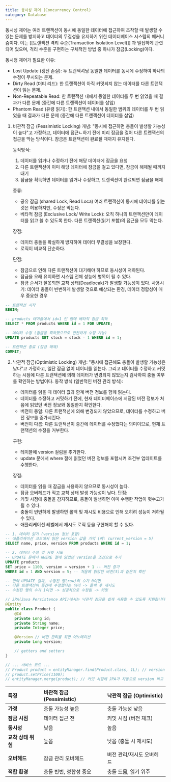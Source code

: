```yaml
---
title: 동시성 제어 (Concurrency Control)
category: Database
---
```

동시성 제어는 여러 트랜잭션이 동시에 동일한 데이터에 접근하여 조작할 때 발생할 수 있는 문제를 방지하고 데이터의 무결성을 유지하기 위한 데이터베이스 시스템의 메커니즘이다. 이는 [[트랜잭션 격리 수준(Transaction Isolation Level)]] 과 밀접하게 관련되어 있으며, 격리 수준을 구현하는 구체적인 방법 중 하나가 잠금(Locking)이다. 

동시정 제어가 필요한 이유:
- Lost Update (갱신 손실): 두 트랜잭셔닝 동일한 데이터를 동시에 수정하여 하나의 수정이 무시되는 문제.
- Dirty Read (더티 리드): 한 트랜잭션이 아직 커밋되지 않는 데이터를 다른 트랜잭션이 읽는 문제.
- Non-Repeatable Read: 한 트랜잭션 내에서 동일한 데이터를 두 번 읽었을 때 결과가 다른 문제 (중간에 다른 트랜잭션이 데이터를 삽입)
- Phantom Read (유령 읽기): 한 트랜잭션 내에서 동일한 범위의 데이터를 두 번 읽었을 때 결과가 다른 문제 (중간에 다른 트랜잭션이 데이터를 삽입)


1. 비관적 잠금 (Pessimistic Locking)
	개념: "동시에 접근하면 충돌이 발생할 가능성이 높다"고 가정하고, 데이터에 접근ㄴ하기 전에 미리 잠금을 걸어 다른 트랜잭션의 접근을 막는 방식이다. 잠금은 트랜잭션이 완료될 때까지 유지된다. 
	
	동작방식:
	1. 데이터를 읽거나 수정하기 전에 해당 데이터에 잠금을 요청
	2. 다른 트랜잭션이 이미 해당 데이터에 잠금을 걸고 있다면, 잠금이 해제될 때까지 대기 
	3. 잠금을 획득하면 데이터를 읽거나 수정하고, 트랜잭션이 완료되면 잠금을 해제 
	
	종류:
	- 공유 잠금 (shared Lock, Read Loca) 여러 트랜잭션이 동시에 데이터를 읽는 것은 허용하지만, 수정은 막는다. 
	- 베타적 잠금 (Exclusive Lock/ Write Lock): 오직 하나의 트랜잭션만이 데이터를 읽고 쓸 수 있도록 한다. 다른 트랜잭션(읽기 포함)의 접근을 모두 막는다. 
	
	장점:
	- 데이터 충돌을 확실하게 방지하여 데이터 무결성을 보장한다. 
	- 로직이 비교적 단순하다. 
	
	단점:
	- 잠금으로 인해 다른 트랜잭션이 대기해야 하므로 동시성이 저하된다. 
	- 잠금을 오래 유지하면 시스템 전체 성능에 병목이 될 수 있다. 
	- 잠금 순서가 잘못되면 교착 상태(Deadlocak)가 발생할 가능성이 있다. 
	사용시기: 데이터 충돌이 빈번하게 발생할 것으로 예상되는 환경, 데이터 정합성이 매우 중요한 경우 

```sql
-- 트랜잭션 시작
BEGIN;

-- products 테이블에서 id=1 인 행에 배타적 잠금 획득
SELECT * FROM products WHERE id = 1 FOR UPDATE;

-- 데이터 수정 (잠금을 획득했으므로 안전하게 수정 가능)
UPDATE products SET stock = stock - 1 WHERE id = 1;

-- 트랜잭션 종료 (잠금 해제)
COMMIT;
```


2. 낙관적 잠금(Optimistic Locking)
	개념: "동시에 접근해도 충돌이 발생할 가능성은 낮다"고 가정하고, 일단 잠금 없이 데이터를 읽는다. 그리고 데이터를 수정하고 커밋하는 시점에 다른 트랜잭션에 의해 데이터가 변경되지 않았는지 검사하여 충돌 여부를 확인하는 방법이다. 
	동작 방식 (일반적인 버전 관리 방식):
	- 데이터를 읽을 때 데이터 값과 함계 버전 정보를 함께 읽는다. 
	- 데이터를 수정하고 커밋하기 전에, 현재 데이터베이스에 저장된 버전 정보가 처음에 읽었던 버전 정보와 동일한지 확인한다. 
	- 버전이 동일: 다른 트랜잭션에 의해 변경되지 않았으므로, 데이터를 수정하고 버전 정보를 증가시킨다. 
	- 버전이 다름: 다른 트랜잭션이 중간에 데이터를 수정했다는 의미이므로, 현재 트랜잭션의 수정을 거부한다. 
	
	구현:
	- 테이블에 version 컬럼을 추가한다. 
	- update 문에서 where 절에 읽었던 버전 정보를 포함시켜 조건부 업데이트를 수행한다. 
	
	장점:
	- 데이터를 읽을 때 잠금을 사용하지 않으므로 동시성이 높다.
	- 잠금 오버헤드가 적고 교착 상태 발생 가능성이 낮다.
	단점:
	- 커밋 시점에 충돌을 감지하므로, 충돌이 발생하면 이미 수행한 작업이 헛수고가 될 수 있다. 
	- 충돌이 빈번하게 발생하면 롤백 및 재시도 비용으로 인해 오히려 성능이 저하될 수 있다. 
	- 애플리케이션 레벨에서 재시도 로직 등을 구현해야 할 수 있다. 
```sql 
-- 1. 데이터 읽기 (version 정보 포함)
-- 애플리케이션 코드에서 읽은 version 값을 기억 (예: current_version = 5)
SELECT name, price, version FROM products WHERE id = 1;

-- 2. 데이터 수정 및 커밋 시도
-- UPDATE 문에서 WHERE 절에 읽었던 version을 조건으로 추가
UPDATE products
SET price = 1100, version = version + 1 -- 버전 증가
WHERE id = 1 AND version = 5; -- 처음에 읽었던 버전(5)과 같은지 확인

-- 만약 UPDATE 결과, 수정된 행(row)의 수가 0이면
-- 다른 트랜잭션이 중간에 수정했다는 의미 -> 롤백 후 재시도
-- 수정된 행의 수가 1이면 -> 성공적으로 수정됨 -> 커밋
```

```java
// JPA(Java Persistence API)에서는 낙관적 잠금을 쉽게 사용할 수 있도록 지원합니다.
@Entity
public class Product {
    @Id
    private Long id;
    private String name;
    private Integer price;

    @Version // 버전 관리를 위한 어노테이션
    private Long version;

    // getters and setters
}

// ... 서비스 코드 ...
// Product product = entityManager.find(Product.class, 1L); // version 포함하여 조회
// product.setPrice(1100);
// entityManager.merge(product); // 커밋 시점에 JPA가 자동으로 version 비교 및 증가 처리
```

| 특징           | 비관적 잠금 (Pessimistic) | 낙관적 잠금 (Optimistic) |
| :----------- | :------------------- | :------------------ |
| **가정**       | 충돌 가능성 높음            | 충돌 가능성 낮음           |
| **잠금 시점**    | 데이터 접근 전             | 커밋 시점 (버전 체크)       |
| **동시성**      | 낮음                   | 높음                  |
| **교착 상태 위험** | 높음                   | 낮음 (충돌 시 재시도)       |
| **오버헤드**     | 잠금 관리 오버헤드           | 버전 관리/재시도 오버헤드      |
| **적합 환경**    | 충돌 빈번, 정합성 중요        | 충돌 드묾, 읽기 위주        |